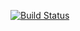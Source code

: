 [![Build Status](https://travis-ci.com/dhiabhr/SEU9.svg?branch=master)](https://travis-ci.com/dhiabhr/SEU9)